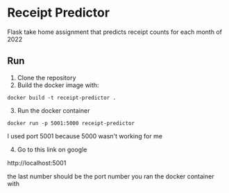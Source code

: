 # Receipt Predictor

Flask take home assignment that predicts receipt counts for each month of 2022

## Run

1. Clone the repository
2. Build the docker image with:
```
docker build -t receipt-predictor .
```
3. Run the docker container
```
docker run -p 5001:5000 receipt-predictor
```
I used port 5001 because 5000 wasn't working for me

4. Go to this link on google

http://localhost:5001

the last number should be the port number you ran the docker container with
